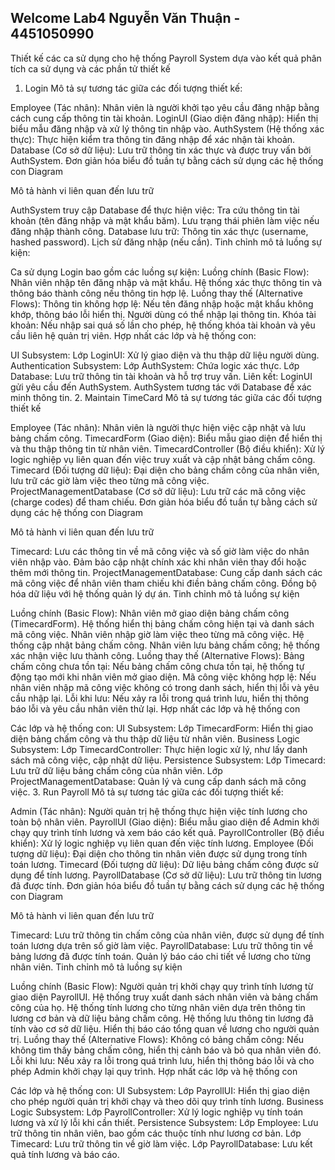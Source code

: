 Welcome
Lab4
Nguyễn Văn Thuận - 4451050990
------------------------------------------------------------
Thiết kế các ca sử dụng cho hệ thống Payroll System dựa vào kết quả phân tích ca sử dụng và các phần tử thiết kế
1. Login
Mô tả sự tương tác giữa các đối tượng thiết kế:

Employee (Tác nhân): Nhân viên là người khởi tạo yêu cầu đăng nhập bằng cách cung cấp thông tin tài khoản.
LoginUI (Giao diện đăng nhập): Hiển thị biểu mẫu đăng nhập và xử lý thông tin nhập vào.
AuthSystem (Hệ thống xác thực): Thực hiện kiểm tra thông tin đăng nhập để xác nhận tài khoản.
Database (Cơ sở dữ liệu): Lưu trữ thông tin xác thực và được truy vấn bởi AuthSystem.
Đơn giản hóa biểu đồ tuần tự bằng cách sử dụng các hệ thống con
Diagram

Mô tả hành vi liên quan đến lưu trữ

AuthSystem truy cập Database để thực hiện việc:
Tra cứu thông tin tài khoản (tên đăng nhập và mật khẩu băm).
Lưu trạng thái phiên làm việc nếu đăng nhập thành công.
Database lưu trữ:
Thông tin xác thực (username, hashed password).
Lịch sử đăng nhập (nếu cần).
Tinh chỉnh mô tả luồng sự kiện:

Ca sử dụng Login bao gồm các luồng sự kiện:
Luồng chính (Basic Flow):
Nhân viên nhập tên đăng nhập và mật khẩu.
Hệ thống xác thực thông tin và thông báo thành công nếu thông tin hợp lệ.
Luồng thay thế (Alternative Flows):
Thông tin không hợp lệ:
Nếu tên đăng nhập hoặc mật khẩu không khớp, thông báo lỗi hiển thị.
Người dùng có thể nhập lại thông tin.
Khóa tài khoản:
Nếu nhập sai quá số lần cho phép, hệ thống khóa tài khoản và yêu cầu liên hệ quản trị viên.
Hợp nhất các lớp và hệ thống con:

UI Subsystem:
Lớp LoginUI: Xử lý giao diện và thu thập dữ liệu người dùng.
Authentication Subsystem:
Lớp AuthSystem: Chứa logic xác thực.
Lớp Database: Lưu trữ thông tin tài khoản và hỗ trợ truy vấn.
Liên kết:
LoginUI gửi yêu cầu đến AuthSystem.
AuthSystem tương tác với Database để xác minh thông tin.
2. Maintain TimeCard
Mô tả sự tương tác giữa các đối tượng thiết kế

Employee (Tác nhân): Nhân viên là người thực hiện việc cập nhật và lưu bảng chấm công.
TimecardForm (Giao diện): Biểu mẫu giao diện để hiển thị và thu thập thông tin từ nhân viên.
TimecardController (Bộ điều khiển): Xử lý logic nghiệp vụ liên quan đến việc truy xuất và cập nhật bảng chấm công.
Timecard (Đối tượng dữ liệu): Đại diện cho bảng chấm công của nhân viên, lưu trữ các giờ làm việc theo từng mã công việc.
ProjectManagementDatabase (Cơ sở dữ liệu): Lưu trữ các mã công việc (charge codes) để tham chiếu.
Đơn giản hóa biểu đồ tuần tự bằng cách sử dụng các hệ thống con Diagram

Mô tả hành vi liên quan đến lưu trữ

Timecard:
Lưu các thông tin về mã công việc và số giờ làm việc do nhân viên nhập vào.
Đảm bảo cập nhật chính xác khi nhân viên thay đổi hoặc thêm mới thông tin.
ProjectManagementDatabase:
Cung cấp danh sách các mã công việc để nhân viên tham chiếu khi điền bảng chấm công.
Đồng bộ hóa dữ liệu với hệ thống quản lý dự án.
Tinh chỉnh mô tả luồng sự kiện

Luồng chính (Basic Flow):
Nhân viên mở giao diện bảng chấm công (TimecardForm).
Hệ thống hiển thị bảng chấm công hiện tại và danh sách mã công việc.
Nhân viên nhập giờ làm việc theo từng mã công việc.
Hệ thống cập nhật bảng chấm công.
Nhân viên lưu bảng chấm công; hệ thống xác nhận việc lưu thành công.
Luồng thay thế (Alternative Flows):
Bảng chấm công chưa tồn tại:
Nếu bảng chấm công chưa tồn tại, hệ thống tự động tạo mới khi nhân viên mở giao diện.
Mã công việc không hợp lệ:
Nếu nhân viên nhập mã công việc không có trong danh sách, hiển thị lỗi và yêu cầu nhập lại.
Lỗi khi lưu:
Nếu xảy ra lỗi trong quá trình lưu, hiển thị thông báo lỗi và yêu cầu nhân viên thử lại.
Hợp nhất các lớp và hệ thống con

Các lớp và hệ thống con:
UI Subsystem:
Lớp TimecardForm: Hiển thị giao diện bảng chấm công và thu thập dữ liệu từ nhân viên.
Business Logic Subsystem:
Lớp TimecardController: Thực hiện logic xử lý, như lấy danh sách mã công việc, cập nhật dữ liệu.
Persistence Subsystem:
Lớp Timecard: Lưu trữ dữ liệu bảng chấm công của nhân viên.
Lớp ProjectManagementDatabase: Quản lý và cung cấp danh sách mã công việc.
3. Run Payroll
Mô tả sự tương tác giữa các đối tượng thiết kế:

Admin (Tác nhân): Người quản trị hệ thống thực hiện việc tính lương cho toàn bộ nhân viên.
PayrollUI (Giao diện): Biểu mẫu giao diện để Admin khởi chạy quy trình tính lương và xem báo cáo kết quả.
PayrollController (Bộ điều khiển): Xử lý logic nghiệp vụ liên quan đến việc tính lương.
Employee (Đối tượng dữ liệu): Đại diện cho thông tin nhân viên được sử dụng trong tính toán lương.
Timecard (Đối tượng dữ liệu): Dữ liệu bảng chấm công được sử dụng để tính lương.
PayrollDatabase (Cơ sở dữ liệu): Lưu trữ thông tin lương đã được tính.
Đơn giản hóa biểu đồ tuần tự bằng cách sử dụng các hệ thống con Diagram

Mô tả hành vi liên quan đến lưu trữ

Timecard: Lưu trữ thông tin chấm công của nhân viên, được sử dụng để tính toán lương dựa trên số giờ làm việc.
PayrollDatabase:
Lưu trữ thông tin về bảng lương đã được tính toán.
Quản lý báo cáo chi tiết về lương cho từng nhân viên.
Tinh chỉnh mô tả luồng sự kiện

Luồng chính (Basic Flow):
Người quản trị khởi chạy quy trình tính lương từ giao diện PayrollUI.
Hệ thống truy xuất danh sách nhân viên và bảng chấm công của họ.
Hệ thống tính lương cho từng nhân viên dựa trên thông tin lương cơ bản và dữ liệu bảng chấm công.
Hệ thống lưu thông tin lương đã tính vào cơ sở dữ liệu.
Hiển thị báo cáo tổng quan về lương cho người quản trị.
Luồng thay thế (Alternative Flows):
Không có bảng chấm công: Nếu không tìm thấy bảng chấm công, hiển thị cảnh báo và bỏ qua nhân viên đó.
Lỗi khi lưu: Nếu xảy ra lỗi trong quá trình lưu, hiển thị thông báo lỗi và cho phép Admin khởi chạy lại quy trình.
Hợp nhất các lớp và hệ thống con

Các lớp và hệ thống con:
UI Subsystem:
Lớp PayrollUI: Hiển thị giao diện cho phép người quản trị khởi chạy và theo dõi quy trình tính lương.
Business Logic Subsystem:
Lớp PayrollController: Xử lý logic nghiệp vụ tính toán lương và xử lý lỗi khi cần thiết.
Persistence Subsystem:
Lớp Employee: Lưu trữ thông tin nhân viên, bao gồm các thuộc tính như lương cơ bản.
Lớp Timecard: Lưu trữ thông tin về giờ làm việc.
Lớp PayrollDatabase: Lưu kết quả tính lương và báo cáo.
